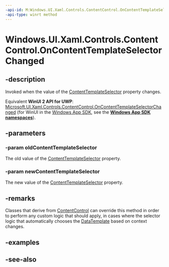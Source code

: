 ```yaml
---
-api-id: M:Windows.UI.Xaml.Controls.ContentControl.OnContentTemplateSelectorChanged(Windows.UI.Xaml.Controls.DataTemplateSelector,Windows.UI.Xaml.Controls.DataTemplateSelector)
-api-type: winrt method
---
```


<!-- Method syntax
virtual protected void OnContentTemplateSelectorChanged(Windows.UI.Xaml.Controls.DataTemplateSelector oldContentTemplateSelector, Windows.UI.Xaml.Controls.DataTemplateSelector newContentTemplateSelector)
-->

# Windows.UI.Xaml.Controls.ContentControl.OnContentTemplateSelectorChanged

## -description
Invoked when the value of the [ContentTemplateSelector](contentcontrol_contenttemplateselector.md) property changes.

Equivalent **WinUI 2 API for UWP**: [Microsoft.UI.Xaml.Controls.ContentControl.OnContentTemplateSelectorChanged](/windows/winui/api/microsoft.ui.xaml.controls.contentcontrol.oncontenttemplateselectorchanged) (for WinUI in the [Windows App SDK](/windows/apps/windows-app-sdk/), see the **[Windows App SDK namespaces](/windows/windows-app-sdk/api/winrt/)**).

## -parameters
### -param oldContentTemplateSelector
The old value of the [ContentTemplateSelector](contentcontrol_contenttemplateselector.md) property.

### -param newContentTemplateSelector
The new value of the [ContentTemplateSelector](contentcontrol_contenttemplateselector.md) property.

## -remarks
Classes that derive from [ContentControl](contentcontrol.md) can override this method in order to perform any custom logic that should apply, in cases where the selector logic that automatically chooses the [DataTemplate](../windows.ui.xaml/datatemplate.md) based on context changes.

## -examples

## -see-also
